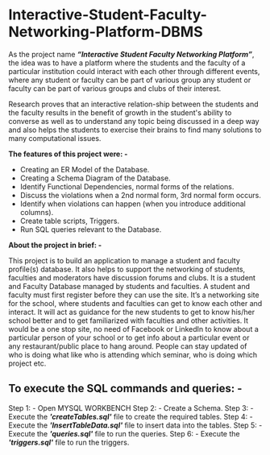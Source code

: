 # Interactive-Student-Faculty-Networking-Platform-DBMS

As the project name _**“Interactive Student Faculty Networking Platform”**_, the idea was to have a platform where the students and the faculty of a particular institution could interact with each other through different events, where any student or faculty can be part of various group any student or faculty can be part of various groups and clubs of their interest.

Research proves that an interactive relation-ship between the students and the faculty results in the benefit of growth in the student's ability to converse as well as to understand any topic being discussed in a deep way and also helps the students to exercise their brains to find many solutions to many computational issues.

**The features of this project were: -**

- Creating an ER Model of the Database.
- Creating a Schema Diagram of the Database.
- Identify Functional Dependencies, normal forms of the relations.
- Discuss the violations when a 2nd normal form, 3rd normal form occurs.
- Identify when violations can happen (when you introduce additional columns).
- Create table scripts, Triggers.
- Run SQL queries relevant to the Database.

**About the project in brief: -**

This project is to build an application to manage a student and faculty profile(s) database. It also helps to support the networking of students, faculties and moderators have discussion forums and clubs. It is a student and Faculty Database managed by students and faculties. A student and faculty must first register before they can use the site. It’s a networking site for the school, where students and faculties can get to know each other and interact. It will act as guidance for the new students to get to know his/her school better and to get familiarized with faculties and other activities. It would be a one stop site, no need of Facebook or LinkedIn to know about a particular person of your school or to get info about a particular event or any restaurant/public place to hang around. People can stay updated of who is doing what like who is attending which seminar, who is doing which project etc.

## To execute the SQL commands and queries: -

Step 1: - Open MYSQL WORKBENCH
Step 2: - Create a Schema.
Step 3: - Execute the _**'createTables.sql'**_ file to create the required tables.
Step 4: - Execute the _**'InsertTableData.sql'**_ file to insert data into the tables.
Step 5: - Execute the _**'queries.sql'**_ file to run the queries.
Step 6: - Execute the _**'triggers.sql'**_ file to run the triggers.
